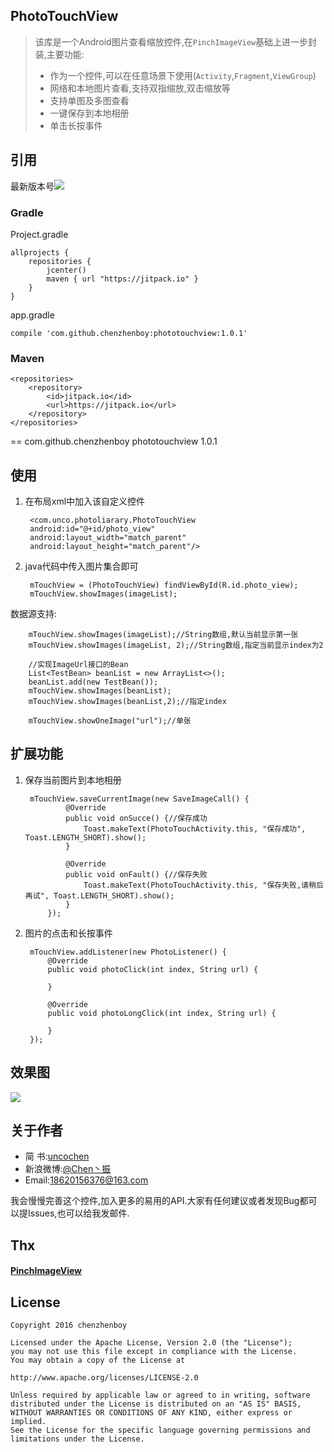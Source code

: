 ## PhotoTouchView ##
> 该库是一个Android图片查看缩放控件,在`PinchImageView`基础上进一步封装,主要功能:
> 
> - 作为一个控件,可以在任意场景下使用(`Activity`,`Fragment`,`ViewGroup`)
> - 网络和本地图片查看,支持双指缩放,双击缩放等
> - 支持单图及多图查看
> - 一键保存到本地相册
> - 单击长按事件

## 引用 ##
最新版本号[![](https://jitpack.io/v/chenzhenboy/phototouchview.svg)](https://jitpack.io/#chenzhenboy/phototouchview)
### Gradle ###

Project.gradle

    allprojects {
    	repositories {
        	jcenter()
        	maven { url "https://jitpack.io" }
    	}
	}

app.gradle

    compile 'com.github.chenzhenboy:phototouchview:1.0.1'

### Maven ###
	<repositories>
		<repository>
		    <id>jitpack.io</id>
		    <url>https://jitpack.io</url>
		</repository>
	</repositories>
==
	<dependency>
	    <groupId>com.github.chenzhenboy</groupId>
	    <artifactId>phototouchview</artifactId>
	    <version>1.0.1</version>
	</dependency>

## 使用 ##
1. 在布局xml中加入该自定义控件

        <com.unco.photoliarary.PhotoTouchView
        android:id="@+id/photo_view"
        android:layout_width="match_parent"
        android:layout_height="match_parent"/>

2. java代码中传入图片集合即可

		mTouchView = (PhotoTouchView) findViewById(R.id.photo_view);
    	mTouchView.showImages(imageList);
数据源支持:

	    mTouchView.showImages(imageList);//String数组,默认当前显示第一张
        mTouchView.showImages(imageList, 2);//String数组,指定当前显示index为2

        //实现ImageUrl接口的Bean
        List<TestBean> beanList = new ArrayList<>();
        beanList.add(new TestBean());
        mTouchView.showImages(beanList);
		mTouchView.showImages(beanList,2);//指定index

        mTouchView.showOneImage("url");//单张
		
		



## 扩展功能 ##
1. 保存当前图片到本地相册

    	mTouchView.saveCurrentImage(new SaveImageCall() {
                @Override
                public void onSucce() {//保存成功
                    Toast.makeText(PhotoTouchActivity.this, "保存成功", Toast.LENGTH_SHORT).show();
                }

                @Override
                public void onFault() {//保存失败
                    Toast.makeText(PhotoTouchActivity.this, "保存失败,请稍后再试", Toast.LENGTH_SHORT).show();
                }
            });

2. 图片的点击和长按事件

		mTouchView.addListener(new PhotoListener() {
            @Override
            public void photoClick(int index, String url) {
                
            }

            @Override
            public void photoLongClick(int index, String url) {

            }
        });

## 效果图 ##

![](http://i.imgur.com/f03lEmW.jpg)

## 关于作者 ##

- 简	书:[uncochen](http://www.jianshu.com/users/1695117cc969 )
- 新浪微博:[@Chen丶振](http://weibo.com/724132180 )
- Email:18620156376@163.com



我会慢慢完善这个控件,加入更多的易用的API.大家有任何建议或者发现Bug都可以提Issues,也可以给我发邮件.

## Thx ##

#### [PinchImageView](https://github.com/boycy815/PinchImageView) ####

## License ##

    Copyright 2016 chenzhenboy

    Licensed under the Apache License, Version 2.0 (the "License");
    you may not use this file except in compliance with the License.
    You may obtain a copy of the License at

    http://www.apache.org/licenses/LICENSE-2.0

    Unless required by applicable law or agreed to in writing, software
    distributed under the License is distributed on an "AS IS" BASIS,
    WITHOUT WARRANTIES OR CONDITIONS OF ANY KIND, either express or implied.
    See the License for the specific language governing permissions and
    limitations under the License.
